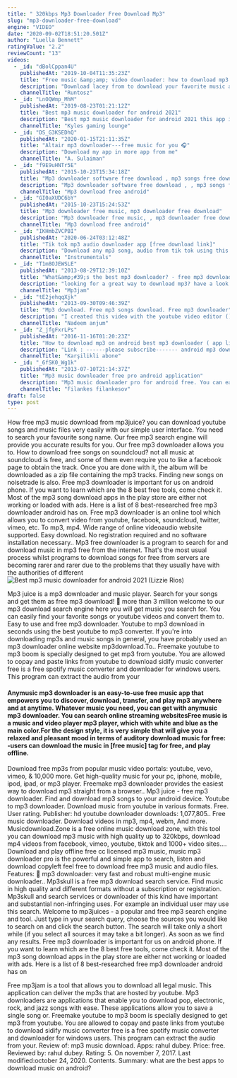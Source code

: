 ```yaml
---
title: " 320kbps Mp3 Downloader Free Download Mp3"
slug: "mp3-downloader-free-download"
engine: "VIDEO"
date: "2020-09-02T18:51:20.501Z"
author: "Luella Bennett"
ratingValue: "2.2"
reviewCount: "13"
videos:
  - _id: "dBolCppan4U"
    publishedAt: "2019-10-04T11:35:23Z"
    title: "Free music &amp;amp; video downloader: how to download mp3 music for free"
    description: "Download lacey from to download your favorite music and videos for free. Just enter an artist name or song title and press &#39;search&#39;."
    channelTitle: "Runtosz"
  - _id: "LnOQWmp_MhM"
    publishedAt: "2019-08-23T01:21:12Z"
    title: "Best mp3 music downloader for android 2021"
    description: "Best mp3 music downloader for android 2021 this app is the easiest app you can use right now for downloading mp3 music straight to your phone. Download"
    channelTitle: "Kyles gaming lounge"
  - _id: "DS_G3KSEDhQ"
    publishedAt: "2020-01-15T21:11:35Z"
    title: "Altair mp3 downloader---free music for you 🎧"
    description: "Download my app in more app from me"
    channelTitle: "A. Sulaiman"
  - _id: "f9E9uHNTr5E"
    publishedAt: "2015-10-23T15:34:18Z"
    title: "Mp3 downloader software free download , mp3 songs free download"
    description: "Mp3 downloader software free download , , mp3 songs free download , best mp3 downloader for android, best mp3"
    channelTitle: "Mp3 download free android"
  - _id: "GI0aXUDC6bY"
    publishedAt: "2015-10-23T15:24:53Z"
    title: "Mp3 downloader free music, mp3 downloader free download"
    description: "Mp3 downloader free music, , mp3 downloader free download, best mp3 downloader for android, best mp3 music"
    channelTitle: "Mp3 download free android"
  - _id: "IKHmbZVCPBI"
    publishedAt: "2020-06-24T03:12:48Z"
    title: "Tik tok mp3 audio downloader app [free download link]"
    description: "Download any mp3 song, audio from tik tok using this app. Playstore link: ."
    channelTitle: "Instrumentals"
  - _id: "T1m8OJEWSLE"
    publishedAt: "2013-08-29T12:39:10Z"
    title: "What&amp;#39;s the best mp3 downloader? - free mp3 downloader - mp3jam"
    description: "looking for a great way to download mp3? have a look at mp3jam - a free mp3 downloader with advanced options. This is the best mp3"
    channelTitle: "Mp3jam"
  - _id: "tE2jehqqXjk"
    publishedAt: "2013-09-30T09:46:39Z"
    title: "Mp3 download. Free mp3 songs download. Free mp3 downloader"
    description: "I created this video with the youtube video editor ()"
    channelTitle: "Nadeem anjum"
  - _id: "Z_jfgFxrLPs"
    publishedAt: "2016-11-16T01:20:23Z"
    title: "How to download mp3 on android best mp3 downloader ( app link in description )"
    description: "Link : ------please subscribe------- android mp3 download top free music downloader apps for android - download mp3 song top"
    channelTitle: "Karşilikli abone"
  - _id: "_6fSK0_Wg1k"
    publishedAt: "2013-07-10T21:14:37Z"
    title: "Mp3 music downloader free pro android application"
    description: "Mp3 music downloader pro for android free. You can easily fast search and download mp3 music you need through the best music search engine. Search and"
    channelTitle: "Filankes filankesov"
draft: false
type: post
---
```


How free mp3 music download from mp3juice? you can download youtube songs and music files very easily with our simple user interface. You need to search your favourite song name. Our free mp3 search engine will provide you accurate results for you. Our free mp3 downloader allows you to. How to download free songs on soundcloud? not all music at soundcloud is free, and some of them even require you to like a facebook page to obtain the track. Once you are done with it, the album will be downloaded as a zip file containing the mp3 tracks. Finding new songs on noisetrade is also. Free mp3 downloader is important for us on android phone. If you want to learn which are the 8 best free tools, come check it. Most of the mp3 song download apps in the play store are either not working or loaded with ads. Here is a list of 8 best-researched free mp3 downloader android has on. Free mp3 downloader is an online tool which allows you to convert video from youtube, facebook, soundcloud, twitter, vimeo, etc. To mp3, mp4. Wide range of online videoaudio website supported. Easy download. No registration required and no software installation necessary.. Mp3 free downloader is a program to search for and download music in mp3 free from the internet. That&#39;s the most usual process whilst programs to download songs for free from servers are becoming rarer and rarer due to the problems that they usually have with the authorities of different
![Best mp3 music downloader for android 2021 (Lizzie Rios)](https://i.ytimg.com/vi/LnOQWmp_MhM/hqdefault.jpg "Best mp3 music downloader for android 2021 (Eunice Baker)")

Mp3 juice is a mp3 downloader and music player. Search for your songs and get them as free mp3 download! 👥 more than 3 million welcome to our mp3 download search engine here you will get music you search for. You can easily find your favorite songs or youtube videos and convert them to. Easy to use and free mp3 downloader. Youtube to mp3 download in seconds using the best youtube to mp3 converter. If you&#39;re into downloading mp3s and music songs in general, you have probably used an mp3 downloader online website mp3download.To.. Freemake youtube to mp3 boom is specially designed to get mp3 from youtube. You are allowed to copay and paste links from youtube to download sidify music converter free is a free spotify music converter and downloader for windows users. This program can extract the audio from your
<!--inArticleAds-->

<!--galleryOne-->

#### Anymusic mp3 downloader is an easy-to-use free music app that empowers you to discover, download, transfer, and play mp3 anywhere and at anytime. Whatever music you need, you can get with anymusic mp3 downloader. You can search online streaming websitesFree music is a music and video player  mp3 player, which with white and blue as the main color.For the design style, it is very simple that will give you a relaxed and pleasant mood in terms of auditory download music for free: -users can download the music in [free music] tag for free, and play offline.
<!--inArticleAds-->

<!--galleryTwo-->

Download free mp3s from popular music video portals: youtube, vevo, vimeo, &amp; 10,000 more. Get high-quality music for your pc, iphone, mobile, ipod, ipad, or mp3 player. Freemake mp3 downloader provides the easiest way to download mp3 straight from a browser.. Mp3 juice - free mp3 downloader. Find and download mp3 songs to your android device. Youtube to mp3 downloader. Download music from youtube in various formats. Free. User rating. Publisher: hd youtube downloader downloads: 1,077,805.. Free music downloader. Download videos in mp3, mp4, webm,  And more. Musicdownload.Zone is a free online music download zone, with this tool you can download mp3 music with high quality up to 320kbps, download mp4 videos from facebook, vimeo, youtube, tiktok and 1000+ video sites.... Download and play offline free cc licensed mp3 music, music mp3 downloader pro is the powerful and simple app to search, listen and download copyleft feel free to download free mp3 music and audio files. Features: 📌 mp3 downloader: very fast and robust multi-engine music downloader.. Mp3skull is a free mp3 download search service. Find music in high quality and different formats without a subscription or registration. Mp3skull and search services or downloader of this kind have important and substantial non-infringing uses. For example an individual user may use this search. Welcome to mp3juices - a popular and free mp3 search engine and tool. Just type in your search query, choose the sources you would like to search on and click the search button. The search will take only a short while (if you select all sources it may take a bit longer). As soon as we find any results. Free mp3 downloader is important for us on android phone. If you want to learn which are the 8 best free tools, come check it. Most of the mp3 song download apps in the play store are either not working or loaded with ads. Here is a list of 8 best-researched free mp3 downloader android has on
<!--galleryThree-->

Free mp3jam is a tool that allows you to download all legal music. This application can deliver the mp3s that are hosted by youtube. Mp3 downloaders are applications that enable you to download pop, electronic, rock, and jazz songs with ease. These applications allow you to save a single song or. Freemake youtube to mp3 boom is specially designed to get mp3 from youtube. You are allowed to copay and paste links from youtube to download sidify music converter free is a free spotify music converter and downloader for windows users. This program can extract the audio from your. Review of: mp3 music download. Apps: rahul dubey. Price: free. Reviewed by: rahul dubey. Rating: 5. On november 7, 2017. Last modified:october 24, 2020. Contents. Summary: what are the best apps to download music on android?